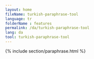 ```yaml
---
layout: home
fileName: turkish-paraphrase-tool
language: tr
folderName : features
permalink: /da/turkish-paraphrase-tool
lang: da
tool: turkish-paraphrase-tool
---
```

{% include section/paraphrase.html %}
